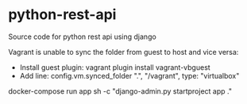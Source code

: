 # python-rest-api
Source code for python rest api using django

Vagrant is unable to sync the folder from guest to host and vice versa:
- Install guest plugin: vagrant plugin install vagrant-vbguest
- Add line: config.vm.synced_folder ".", "/vagrant", type: "virtualbox"

docker-compose run app sh -c "django-admin.py startproject app ."
